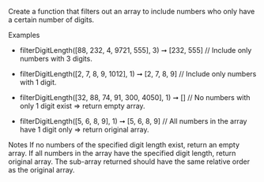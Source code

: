 Create a function that filters out an array to include numbers who only have a certain number of digits.

Examples
-   filterDigitLength([88, 232, 4, 9721, 555], 3) ➞ [232, 555]
    // Include only numbers with 3 digits.

-   filterDigitLength([2, 7, 8, 9, 1012], 1) ➞ [2, 7, 8, 9]
    // Include only numbers with 1 digit.

-   filterDigitLength([32, 88, 74, 91, 300, 4050], 1) ➞ []
    // No numbers with only 1 digit exist => return empty array.

-   filterDigitLength([5, 6, 8, 9], 1) ➞ [5, 6, 8, 9]
    // All numbers in the array have 1 digit only => return original array.

Notes
If no numbers of the specified digit length exist, return an empty array.
If all numbers in the array have the specified digit length, return original array.
The sub-array returned should have the same relative order as the original array.